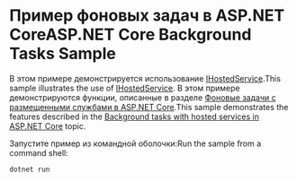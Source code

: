 # <a name="aspnet-core-background-tasks-sample"></a><span data-ttu-id="fefa9-101">Пример фоновых задач в ASP.NET Core</span><span class="sxs-lookup"><span data-stu-id="fefa9-101">ASP.NET Core Background Tasks Sample</span></span>

<span data-ttu-id="fefa9-102">В этом примере демонстрируется использование [IHostedService](https://docs.microsoft.com/dotnet/api/microsoft.extensions.hosting.ihostedservice).</span><span class="sxs-lookup"><span data-stu-id="fefa9-102">This sample illustrates the use of [IHostedService](https://docs.microsoft.com/dotnet/api/microsoft.extensions.hosting.ihostedservice).</span></span> <span data-ttu-id="fefa9-103">В этом примере демонстрируются функции, описанные в разделе [Фоновые задачи с размещенными службами в ASP.NET Core](https://docs.microsoft.com/aspnet/core/fundamentals/host/hosted-services).</span><span class="sxs-lookup"><span data-stu-id="fefa9-103">This sample demonstrates the features described in the [Background tasks with hosted services in ASP.NET Core](https://docs.microsoft.com/aspnet/core/fundamentals/host/hosted-services) topic.</span></span>

<span data-ttu-id="fefa9-104">Запустите пример из командной оболочки:</span><span class="sxs-lookup"><span data-stu-id="fefa9-104">Run the sample from a command shell:</span></span>

```
dotnet run
```
